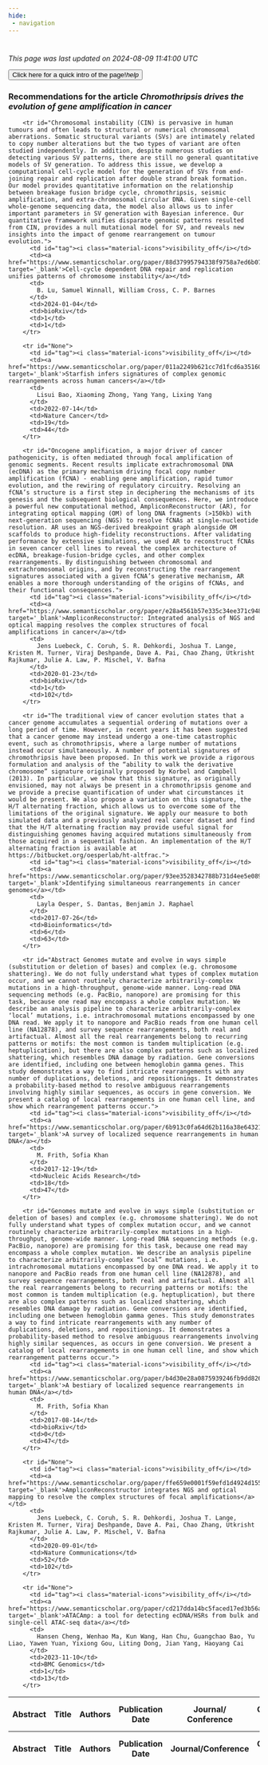 ```yaml
---
hide:
 - navigation
---
```

<!DOCTYPE html>
#
<html lang="en">
<head>
  <meta charset="utf-8">
</head>

<body>
  <p>
  <i class="footer">This page was last updated on 2024-08-09 11:41:00 UTC</i>
  </p>
  
  <div class="note info" onclick="startIntro()">
    <p>
      <button type="button" class="buttons">
        <div style="display: flex; align-items: center;">
        Click here for a quick intro of the page! <i class="material-icons">help</i>
        </div>
      </button>
    </p>
  </div>

  <p>
  <h3 data-intro='Recommendations for the article'>
    Recommendations for the article <i>Chromothripsis drives the evolution of gene amplification in cancer</i>
  </h3>
  <table id="table1" class="display wrap" style="width:100%">
  <thead>
    <tr>
        <th data-intro='Click to view the abstract (if available)'>Abstract</th>
        <th>Title</th>
        <th>Authors</th>
        <th>Publication Date</th>
        <th>Journal/ Conference</th>
        <th>Citation count</th>
        <th data-intro='Highest h-index among the authors'>Highest h-index</th>
    </tr>
  </thead>
  <tbody>
    
        <tr id="Chromosomal instability (CIN) is pervasive in human tumours and often leads to structural or numerical chromosomal aberrations. Somatic structural variants (SVs) are intimately related to copy number alterations but the two types of variant are often studied independently. In addition, despite numerous studies on detecting various SV patterns, there are still no general quantitative models of SV generation. To address this issue, we develop a computational cell-cycle model for the generation of SVs from end-joining repair and replication after double strand break formation. Our model provides quantitative information on the relationship between breakage fusion bridge cycle, chromothripsis, seismic amplification, and extra-chromosomal circular DNA. Given single-cell whole-genome sequencing data, the model also allows us to infer important parameters in SV generation with Bayesian inference. Our quantitative framework unifies disparate genomic patterns resulted from CIN, provides a null mutational model for SV, and reveals new insights into the impact of genome rearrangement on tumour evolution.">
          <td id="tag"><i class="material-icons">visibility_off</i></td>
          <td><a href="https://www.semanticscholar.org/paper/88d37995794338f9758a7ed6b07381c7a9569203" target='_blank'>Cell-cycle dependent DNA repair and replication unifies patterns of chromosome instability</a></td>
          <td>
            B. Lu, Samuel Winnall, William Cross, C. P. Barnes
          </td>
          <td>2024-01-04</td>
          <td>bioRxiv</td>
          <td>1</td>
          <td>1</td>
        </tr>
    
        <tr id="None">
          <td id="tag"><i class="material-icons">visibility_off</i></td>
          <td><a href="https://www.semanticscholar.org/paper/011a2249b621cc7d1fcd6a351602cdf74d89acdb" target='_blank'>Starfish infers signatures of complex genomic rearrangements across human cancers</a></td>
          <td>
            Lisui Bao, Xiaoming Zhong, Yang Yang, Lixing Yang
          </td>
          <td>2022-07-14</td>
          <td>Nature Cancer</td>
          <td>19</td>
          <td>44</td>
        </tr>
    
        <tr id="Oncogene amplification, a major driver of cancer pathogenicity, is often mediated through focal amplification of genomic segments. Recent results implicate extrachromosomal DNA (ecDNA) as the primary mechanism driving focal copy number amplification (fCNA) - enabling gene amplification, rapid tumor evolution, and the rewiring of regulatory circuitry. Resolving an fCNA’s structure is a first step in deciphering the mechanisms of its genesis and the subsequent biological consequences. Here, we introduce a powerful new computational method, AmpliconReconstructor (AR), for integrating optical mapping (OM) of long DNA fragments (>150kb) with next-generation sequencing (NGS) to resolve fCNAs at single-nucleotide resolution. AR uses an NGS-derived breakpoint graph alongside OM scaffolds to produce high-fidelity reconstructions. After validating performance by extensive simulations, we used AR to reconstruct fCNAs in seven cancer cell lines to reveal the complex architecture of ecDNA, breakage-fusion-bridge cycles, and other complex rearrangements. By distinguishing between chromosomal and extrachromosomal origins, and by reconstructing the rearrangement signatures associated with a given fCNA’s generative mechanism, AR enables a more thorough understanding of the origins of fCNAs, and their functional consequences.">
          <td id="tag"><i class="material-icons">visibility_off</i></td>
          <td><a href="https://www.semanticscholar.org/paper/e28a4561b57e335c34ee371c948fa26b8b381895" target='_blank'>AmpliconReconstructor: Integrated analysis of NGS and optical mapping resolves the complex structures of focal amplifications in cancer</a></td>
          <td>
            Jens Luebeck, C. Coruh, S. R. Dehkordi, Joshua T. Lange, Kristen M. Turner, Viraj Deshpande, Dave A. Pai, Chao Zhang, Utkrisht Rajkumar, Julie A. Law, P. Mischel, V. Bafna
          </td>
          <td>2020-01-23</td>
          <td>bioRxiv</td>
          <td>1</td>
          <td>102</td>
        </tr>
    
        <tr id="The traditional view of cancer evolution states that a cancer genome accumulates a sequential ordering of mutations over a long period of time. However, in recent years it has been suggested that a cancer genome may instead undergo a one-time catastrophic event, such as chromothripsis, where a large number of mutations instead occur simultaneously. A number of potential signatures of chromothripsis have been proposed. In this work we provide a rigorous formulation and analysis of the “ability to walk the derivative chromosome” signature originally proposed by Korbel and Campbell (2013). In particular, we show that this signature, as originally envisioned, may not always be present in a chromothripsis genome and we provide a precise quantification of under what circumstances it would be present. We also propose a variation on this signature, the H/T alternating fraction, which allows us to overcome some of the limitations of the original signature. We apply our measure to both simulated data and a previously analyzed real cancer dataset and find that the H/T alternating fraction may provide useful signal for distinguishing genomes having acquired mutations simultaneously from those acquired in a sequential fashion. An implementation of the H/T alternating fraction is available at https://bitbucket.org/oesperlab/ht-altfrac.">
          <td id="tag"><i class="material-icons">visibility_off</i></td>
          <td><a href="https://www.semanticscholar.org/paper/93ee3528342788b731d4ee5e089b64e1d1df4122" target='_blank'>Identifying simultaneous rearrangements in cancer genomes</a></td>
          <td>
            Layla Oesper, S. Dantas, Benjamin J. Raphael
          </td>
          <td>2017-07-26</td>
          <td>Bioinformatics</td>
          <td>6</td>
          <td>63</td>
        </tr>
    
        <tr id="Abstract Genomes mutate and evolve in ways simple (substitution or deletion of bases) and complex (e.g. chromosome shattering). We do not fully understand what types of complex mutation occur, and we cannot routinely characterize arbitrarily-complex mutations in a high-throughput, genome-wide manner. Long-read DNA sequencing methods (e.g. PacBio, nanopore) are promising for this task, because one read may encompass a whole complex mutation. We describe an analysis pipeline to characterize arbitrarily-complex ‘local’ mutations, i.e. intrachromosomal mutations encompassed by one DNA read. We apply it to nanopore and PacBio reads from one human cell line (NA12878), and survey sequence rearrangements, both real and artifactual. Almost all the real rearrangements belong to recurring patterns or motifs: the most common is tandem multiplication (e.g. heptuplication), but there are also complex patterns such as localized shattering, which resembles DNA damage by radiation. Gene conversions are identified, including one between hemoglobin gamma genes. This study demonstrates a way to find intricate rearrangements with any number of duplications, deletions, and repositionings. It demonstrates a probability-based method to resolve ambiguous rearrangements involving highly similar sequences, as occurs in gene conversion. We present a catalog of local rearrangements in one human cell line, and show which rearrangement patterns occur.">
          <td id="tag"><i class="material-icons">visibility_off</i></td>
          <td><a href="https://www.semanticscholar.org/paper/6b913c0fa64d62b116a38e6432118cedf5fbd602" target='_blank'>A survey of localized sequence rearrangements in human DNA</a></td>
          <td>
            M. Frith, Sofia Khan
          </td>
          <td>2017-12-19</td>
          <td>Nucleic Acids Research</td>
          <td>18</td>
          <td>47</td>
        </tr>
    
        <tr id="Genomes mutate and evolve in ways simple (substitution or deletion of bases) and complex (e.g. chromosome shattering). We do not fully understand what types of complex mutation occur, and we cannot routinely characterize arbitrarily-complex mutations in a high-throughput, genome-wide manner. Long-read DNA sequencing methods (e.g. PacBio, nanopore) are promising for this task, because one read may encompass a whole complex mutation. We describe an analysis pipeline to characterize arbitrarily-complex “local” mutations, i.e. intrachromosomal mutations encompassed by one DNA read. We apply it to nanopore and PacBio reads from one human cell line (NA12878), and survey sequence rearrangements, both real and artifactual. Almost all the real rearrangements belong to recurring patterns or motifs: the most common is tandem multiplication (e.g. heptuplication), but there are also complex patterns such as localized shattering, which resembles DNA damage by radiation. Gene conversions are identified, including one between hemoglobin gamma genes. This study demonstrates a way to find intricate rearrangements with any number of duplications, deletions, and repositionings. It demonstrates a probability-based method to resolve ambiguous rearrangements involving highly similar sequences, as occurs in gene conversion. We present a catalog of local rearrangements in one human cell line, and show which rearrangement patterns occur.">
          <td id="tag"><i class="material-icons">visibility_off</i></td>
          <td><a href="https://www.semanticscholar.org/paper/b4d30e28a0875939246fb9dd82670af95bdd6835" target='_blank'>A bestiary of localized sequence rearrangements in human DNA</a></td>
          <td>
            M. Frith, Sofia Khan
          </td>
          <td>2017-08-14</td>
          <td>bioRxiv</td>
          <td>0</td>
          <td>47</td>
        </tr>
    
        <tr id="None">
          <td id="tag"><i class="material-icons">visibility_off</i></td>
          <td><a href="https://www.semanticscholar.org/paper/ffe659e0001f59efd1d4924d1559cee126080ae5" target='_blank'>AmpliconReconstructor integrates NGS and optical mapping to resolve the complex structures of focal amplifications</a></td>
          <td>
            Jens Luebeck, C. Coruh, S. R. Dehkordi, Joshua T. Lange, Kristen M. Turner, Viraj Deshpande, Dave A. Pai, Chao Zhang, Utkrisht Rajkumar, Julie A. Law, P. Mischel, V. Bafna
          </td>
          <td>2020-09-01</td>
          <td>Nature Communications</td>
          <td>52</td>
          <td>102</td>
        </tr>
    
        <tr id="None">
          <td id="tag"><i class="material-icons">visibility_off</i></td>
          <td><a href="https://www.semanticscholar.org/paper/cd217dda14bc5faced17ed3b56a0c56548ca85ad" target='_blank'>ATACAmp: a tool for detecting ecDNA/HSRs from bulk and single-cell ATAC-seq data</a></td>
          <td>
            Hansen Cheng, Wenhao Ma, Kun Wang, Han Chu, Guangchao Bao, Yu Liao, Yawen Yuan, Yixiong Gou, Liting Dong, Jian Yang, Haoyang Cai
          </td>
          <td>2023-11-10</td>
          <td>BMC Genomics</td>
          <td>1</td>
          <td>13</td>
        </tr>
    
  </tbody>
  <tfoot>
    <tr>
        <th>Abstract</th>
        <th>Title</th>
        <th>Authors</th>
        <th>Publication Date</th>
        <th>Journal/Conference</th>
        <th>Citation count</th>
        <th>Highest h-index</th>
    </tr>
  </tfoot>
  </table>
  </p>

</body>

<script>
var dataTableOptions = {
        initComplete: function () {
        this.api()
            .columns()
            .every(function () {
                let column = this;
 
                // Create select element
                let select = document.createElement('select');
                select.add(new Option(''));
                column.footer().replaceChildren(select);
 
                // Apply listener for user change in value
                select.addEventListener('change', function () {
                    column
                        .search(select.value, {exact: true})
                        .draw();
                });

                // keep the width of the select element same as the column
                select.style.width = '100%';
 
                // Add list of options
                column
                    .data()
                    .unique()
                    .sort()
                    .each(function (d, j) {
                        select.add(new Option(d));
                    });
            });
    },
    scrollX: false,
    scrollCollapse: true,
    paging: true,
    fixedColumns: true,
    columnDefs: [
        {"className": "dt-center", "targets": "_all"},
        // set width for both columns 0 and 1 as 25%
        { width: '5%', targets: 0 },
        { width: '25%', targets: 1 },
        { width: '20%', targets: 2 },
        { width: '10%', targets: 3 },
        { width: '20%', targets: 4 }

      ],
    pageLength: 10,
    layout: {
        topStart: {
            buttons: ['copy', 'csv', 'excel', 'pdf', 'print']
        }
    }
  }
  new DataTable('#table1', dataTableOptions);
  
  var table = $('#table1').DataTable();
  $('#table1 tbody').on('click', 'td:first-child', function () {
    var tr = $(this).closest('tr');
    var row = table.row( tr );

    var rowId = tr.attr('id');
    // alert(rowId);

    if (row.child.isShown()) {
      // This row is already open - close it.
      row.child.hide();
      tr.removeClass('shown');
      tr.find('td:first-child').html('<i class="material-icons">visibility_off</i>');
    } else {
      // Open row.
      // row.child('foo').show();
      var content = '<div class="child-row-content"><strong>Abstract:</strong> ' + rowId + '</div>';
      row.child(content).show();
      tr.addClass('shown');
      tr.find('td:first-child').html('<i class="material-icons">visibility</i>');
    }
  });
</script>
<style>
  .child-row-content {
    text-align: justify;
    text-justify: inter-word;
    word-wrap: break-word; /* Ensure long words are broken */
    white-space: normal; /* Ensure text wraps to the next line */
    max-width: 100%; /* Ensure content does not exceed the table width */
    padding: 10px; /* Optional: add some padding for better readability */
    /* font size */
    font-size: small;
  }
</style>
</html>